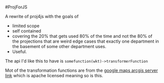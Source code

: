 #ProjForJS

A rewrite of proj4js with the goals of 
- limited scope
- self contained
- covering the 20% that gets used 80% of the time and not the 80% of the projections that are weird edge cases that exactly one department in the basement of some other department uses.
- Useful.

The api I'd like this to have is `somefunction(wkt)->transformerFunction`

Mot of the transformation functions are from the [google maps arcgis server link](http://google-maps-utility-library-v3.googlecode.com/svn/trunk/arcgislink/docs/examples.html) which is apache licensed meaning so is this.